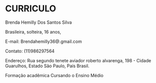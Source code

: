 # CURRICULO

Brenda Hemilly Dos Santos Silva 

Brasileira, solteira, 16 anos,

E-mail: Brendahemilly36@.gmail.com

Contato: (11)986297564

Endereço: Rua segundo tenete aviador roberto alvarenga, 198 - Cidade Guarulhos, Estado São Paulo, País Brasil.

Formação acadêmica Cursando o Ensino Médio
